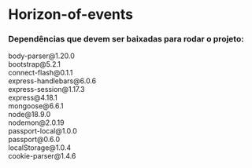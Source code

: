 ﻿# Horizon-of-events

<h3>Dependências que devem ser baixadas para rodar o projeto:</h3>
body-parser@1.20.0<br>
bootstrap@5.2.1<br>
connect-flash@0.1.1<br>
express-handlebars@6.0.6<br>
express-session@1.17.3<br>
express@4.18.1<br>
mongoose@6.6.1<br>
node@18.9.0<br>
nodemon@2.0.19<br>
passport-local@1.0.0<br>
passport@0.6.0<br>
localStorage@1.0.4<br>
cookie-parser@1.4.6<br>
